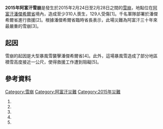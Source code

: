 **2015年阿富汗雪崩**是發生於2015年2月24日至2月28日之間的[雪崩](../Page/雪崩.md "wikilink")，地點位在[阿富汗](../Page/阿富汗.md "wikilink")[潘傑希爾省](../Page/潘傑希爾省.md "wikilink")境內，造成至少310人喪生，129人受傷\[1\]。千名軍隊部署於潘傑希爾省進行救援\[2\]。根據潘傑希爾省臨時省長表示，此場災難為阿富汗三十年來最嚴重的雪崩\[3\]。

## 起因

雪崩的起因是大型暴風雪襲擊潘傑希爾省\[4\]。此外，這場暴風雪造成了部分地區積雪高度接近一公尺，使得救援工作遭到阻礙\[5\]。

## 參考資料

[Category:雪崩](https://zh.wikipedia.org/wiki/Category:雪崩 "wikilink") [Category:阿富汗災難](https://zh.wikipedia.org/wiki/Category:阿富汗災難 "wikilink") [Category:2015年災難](https://zh.wikipedia.org/wiki/Category:2015年災難 "wikilink")

1.
2.
3.
4.
5.